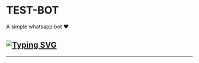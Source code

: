 # TEST-BOT
A simple whatsapp bot ❤️

## [![Typing SVG](https://readme-typing-svg.herokuapp.com?font=Rockstar-ExtraBold&color=F00&lines=HELLO+IM+KE4N+SP+MD+DEVELOPER)](https://git.io/typing-svg)

<hr>
<img src="http://readme-typing-svg.herokuapp.com?color=d1fa02&center=true&vCenter=true&multiline=false&lines=Created+By+KE4N+UTTO" alt="">
